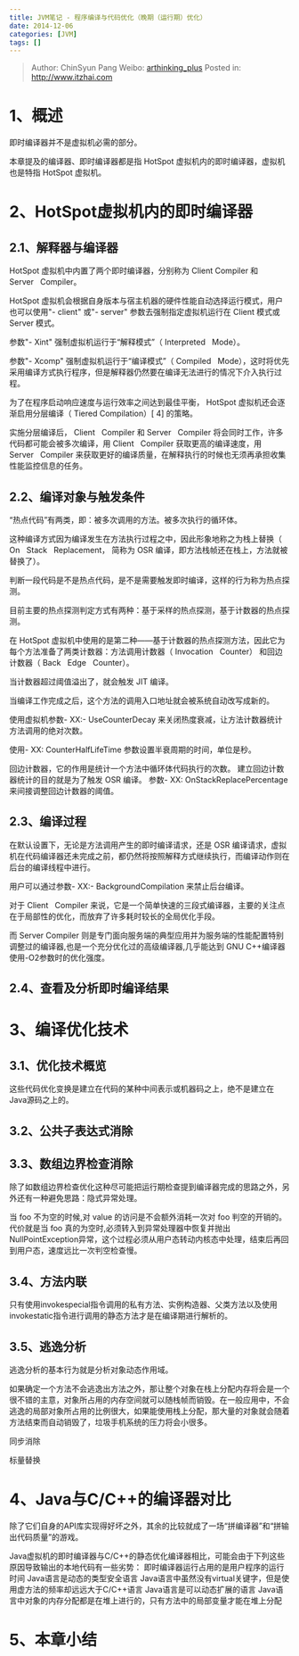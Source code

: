 ```yaml
---
title: JVM笔记 - 程序编译与代码优化（晚期（运行期）优化）
date: 2014-12-06
categories: [JVM]
tags: []
---
```


> Author: ChinSyun Pang
> Weibo: [arthinking_plus](http://weibo.com/arthinkingplus)
> Posted in: http://www.itzhai.com

# 1、概述
即时编译器并不是虚拟机必需的部分。

本章提及的编译器、即时编译器都是指 HotSpot 虚拟机内的即时编译器，虚拟机也是特指 HotSpot 虚拟机。

# 2、HotSpot虚拟机内的即时编译器
## 2.1、解释器与编译器
HotSpot 虚拟机中内置了两个即时编译器，分别称为 Client Compiler 和 Server   Compiler。

HotSpot 虚拟机会根据自身版本与宿主机器的硬件性能自动选择运行模式，用户也可以使用"- client" 或"- server" 参数去强制指定虚拟机运行在 Client 模式或 Server 模式。

参数"- Xint" 强制虚拟机运行于“解释模式”（ Interpreted   Mode）。

参数"- Xcomp" 强制虚拟机运行于“编译模式”（ Compiled   Mode），这时将优先采用编译方式执行程序，但是解释器仍然要在编译无法进行的情况下介入执行过程。

为了在程序启动响应速度与运行效率之间达到最佳平衡， HotSpot 虚拟机还会逐渐启用分层编译（ Tiered Compilation）[ 4] 的策略。

实施分层编译后， Client   Compiler 和 Server   Compiler 将会同时工作，许多代码都可能会被多次编译，用 Client   Compiler 获取更高的编译速度，用 Server   Compiler 来获取更好的编译质量，在解释执行的时候也无须再承担收集性能监控信息的任务。

## 2.2、编译对象与触发条件
“热点代码”有两类，即：被多次调用的方法。被多次执行的循环体。

这种编译方式因为编译发生在方法执行过程之中，因此形象地称之为栈上替换（ On   Stack   Replacement， 简称为 OSR 编译，即方法栈帧还在栈上，方法就被替换了）。

判断一段代码是不是热点代码，是不是需要触发即时编译，这样的行为称为热点探测。

目前主要的热点探测判定方式有两种：基于采样的热点探测，基于计数器的热点探测。

在 HotSpot 虚拟机中使用的是第二种——基于计数器的热点探测方法，因此它为每个方法准备了两类计数器：方法调用计数器（ Invocation   Counter） 和回边计数器（ Back   Edge   Counter）。

当计数器超过阈值溢出了，就会触发 JIT 编译。

当编译工作完成之后，这个方法的调用入口地址就会被系统自动改写成新的。

使用虚拟机参数- XX:- UseCounterDecay 来关闭热度衰减，让方法计数器统计方法调用的绝对次数。

使用- XX: CounterHalfLifeTime 参数设置半衰周期的时间，单位是秒。

回边计数器，它的作用是统计一个方法中循环体代码执行的次数。
建立回边计数器统计的目的就是为了触发 OSR 编译。
参数- XX: OnStackReplacePercentage 来间接调整回边计数器的阈值。

## 2.3、编译过程
在默认设置下，无论是方法调用产生的即时编译请求，还是 OSR 编译请求，虚拟机在代码编译器还未完成之前，都仍然将按照解释方式继续执行，而编译动作则在后台的编译线程中进行。

用户可以通过参数- XX:- BackgroundCompilation 来禁止后台编译。

对于 Client   Compiler 来说，它是一个简单快速的三段式编译器，主要的关注点在于局部性的优化，而放弃了许多耗时较长的全局优化手段。

而 Server Compiler 则是专门面向服务端的典型应用并为服务端的性能配置特别调整过的编译器,也是一个充分优化过的高级编译器,几乎能达到 GNU C++编译器使用-O2参数时的优化强度。

## 2.4、查看及分析即时编译结果

# 3、编译优化技术
## 3.1、优化技术概览
这些代码优化变换是建立在代码的某种中间表示或机器码之上，绝不是建立在Java源码之上的。

## 3.2、公共子表达式消除
## 3.3、数组边界检查消除
除了如数组边界检查优化这种尽可能把运行期检查提到编译器完成的思路之外，另外还有一种避免思路：隐式异常处理。

当 foo 不为空的时候,对 value 的访问是不会额外消耗一次对 foo 判空的开销的。代价就是当 foo 真的为空时,必须转入到异常处理器中恢复并抛出 NullPointException异常，这个过程必须从用户态转动内核态中处理，结束后再回到用户态，速度远比一次判空检查慢。

## 3.4、方法内联
只有使用invokespecial指令调用的私有方法、实例构造器、父类方法以及使用invokestatic指令进行调用的静态方法才是在编译期进行解析的。

## 3.5、逃逸分析
逃逸分析的基本行为就是分析对象动态作用域。

如果确定一个方法不会逃逸出方法之外，那让整个对象在栈上分配内存将会是一个很不错的主意，对象所占用的内存空间就可以随栈帧而销毁。在一般应用中，不会逃逸的局部对象所占用的比例很大，如果能使用栈上分配，那大量的对象就会随着方法结束而自动销毁了，垃圾手机系统的压力将会小很多。

同步消除

标量替换

# 4、Java与C/C++的编译器对比
除了它们自身的API库实现得好坏之外，其余的比较就成了一场“拼编译器”和“拼输出代码质量”的游戏。

Java虚拟机的即时编译器与C/C++的静态优化编译器相比，可能会由于下列这些原因导致输出的本地代码有一些劣势：
即时编译器运行占用的是用户程序的运行时间
Java语言是动态的类型安全语言
Java语言中虽然没有virtual关键字，但是使用虚方法的频率却远远大于C/C++语言
Java语言是可以动态扩展的语言
Java语言中对象的内存分配都是在堆上进行的，只有方法中的局部变量才能在堆上分配

# 5、本章小结

